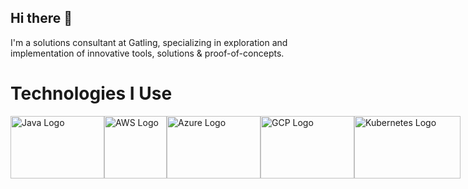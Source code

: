 ## Hi there 👋

I'm a solutions consultant at Gatling, specializing in exploration and implementation of innovative tools, solutions & proof-of-concepts.

# Technologies I Use
<div style="display: flex; justify-content: space-around; align-items: center;">
  <img src="https://github.com/karimatwa/karimatwa/assets/10470268/c9b86b60-84ff-46a8-8a7a-7cfa4abe70ce" alt="Java Logo" width="150" height="100">
  <img src="https://github.com/karimatwa/karimatwa/assets/10470268/4aff52af-2395-4055-b686-4b78d1276393" alt="AWS Logo" width="100" height="100">
  <img src="https://github.com/karimatwa/karimatwa/assets/10470268/919cfeed-47cc-4cf5-baba-e5cf0ec68954" alt="Azure Logo" width="150" height="100">
  <img src="https://github.com/karimatwa/karimatwa/assets/10470268/97d3198f-0575-4399-b610-d8d0f604950a" alt="GCP Logo" width="150" height="100">
  <img src="https://github.com/karimatwa/karimatwa/assets/10470268/d3e53474-0371-4eb6-a504-f249d6074999" alt="Kubernetes Logo" width="170" height="100">
</div>
